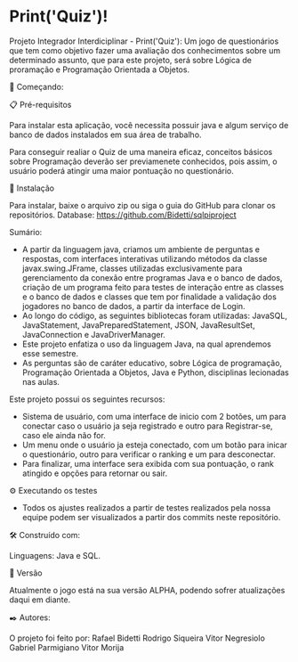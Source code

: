 # Print('Quiz')!

Projeto Integrador Interdiciplinar - Print('Quiz'): Um jogo de questionários que tem como objetivo fazer uma avaliação dos conhecimentos sobre um determinado assunto, que para este projeto, será sobre Lógica de proramação e Programação Orientada a Objetos.

🚀 Começando:


📋 Pré-requisitos

Para instalar esta aplicação, você necessita possuir java e algum serviço de banco de dados instalados em sua área de trabalho.

Para conseguir realiar o Quiz de uma maneira eficaz, conceitos básicos sobre Programação deverão ser previamenete conhecidos, pois assim, o usuário poderá atingir uma maior pontuação no questionário.


🔧 Instalação

Para instalar, baixe o arquivo zip ou siga o guia do GitHub para clonar os repositórios.
Database: https://github.com/Bidetti/sqlpiproject

Sumário: 

  - A partir da linguagem java, criamos um ambiente de perguntas e respostas, com interfaces interativas utilizando métodos da classe javax.swing.JFrame, classes utilizadas exclusivamente para gerenciamento da conexão entre programas Java e o banco de dados, criação de um programa  feito para testes de interação entre as classes e o banco de dados e classes que tem por finalidade a validação dos jogadores no banco de dados, a partir da interface de Login.
  - Ao longo do código, as seguintes bibliotecas foram utilizadas: JavaSQL, JavaStatement, JavaPreparedStatement, JSON, JavaResultSet, JavaConnection e JavaDriverManager.
  - Este projeto enfatiza o uso da linguagem Java, na qual aprendemos esse semestre.
  - As perguntas são de caráter educativo, sobre Lógica de programação, Programação Orientada a Objetos, Java e Python, disciplinas lecionadas nas aulas.
  
  
 Este projeto possui os seguintes recursos:
  - Sistema de usuário, com uma interface de inicio com 2 botões, um para conectar caso o usuário ja seja registrado e outro para Registrar-se, caso ele ainda não for.
  - Um menu onde o usuário ja esteja conectado, com um botão para inicar o questionário, outro para verificar o ranking e um para desconectar.
  - Para finalizar, uma interface sera exibida com sua pontuação, o rank atingido e opções para retornar ou sair.
  
⚙️ Executando os testes

  - Todos os ajustes realizados a partir de testes realizados pela nossa equipe podem ser visualizados a partir dos commits neste repositório.

🛠️ Construído com: 

Linguagens: Java e SQL.


📌 Versão

Atualmente o jogo está na sua versão ALPHA, podendo sofrer atualizações daqui em diante.


✒️ Autores: 

O projeto foi feito por: 
Rafael Bidetti
Rodrigo Siqueira
Vitor Negresiolo
Gabriel Parmigiano
Vitor Morija 
